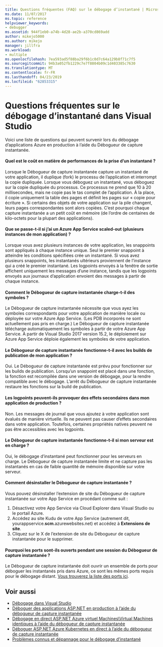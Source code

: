 ```yaml
---
title: Questions fréquentes (FAQ) sur le débogage d’instantané | Microsoft Docs
ms.date: 11/07/2017
ms.topic: reference
helpviewer_keywords:
- debugger
ms.assetid: 944f1eb0-a74b-4d28-ae2b-a370cd869add
author: mikejo5000
ms.author: mikejo
manager: jillfra
ms.workload:
- multiple
ms.openlocfilehash: 7ea593ad5f88ba29f6b1c0d7c64a129b8f71c7f5
ms.sourcegitcommit: 94b3a052fb1229c7e7f8804b09c1d403385c7630
ms.translationtype: MT
ms.contentlocale: fr-FR
ms.lasthandoff: 04/23/2019
ms.locfileid: "62853315"
---
```

# <a name="frequently-asked-questions-for-snapshot-debugging-in-visual-studio"></a>Questions fréquentes sur le débogage d’instantané dans Visual Studio

Voici une liste de questions qui peuvent survenir lors du débogage d’applications Azure en production à l’aide du Débogueur de capture instantanée.

#### <a name="what-is-the-performance-cost-of-taking-a-snapshot"></a>Quel est le coût en matière de performances de la prise d’un instantané ?

Lorsque le Débogueur de capture instantanée capture un instantané de votre application, il duplique (fork) le processu de l’application et interrompt la copie dupliquée. Lorsque vous déboguez un instantané, vous déboguez sur la copie dupliquée du processus. Ce processus ne prend que 10 à 20 millisecondes, mais ne copie pas le tas complet de l’application. À la place, il copie uniquement la table des pages et définit les pages sur « copie pour écriture ». Si certains des objets de votre application sur la pile changent, leurs pages correspondantes sont alors copiées. C’est pourquoi chaque capture instantanée a un petit coût en mémoire (de l’ordre de centaines de kilo-octets pour la plupart des applications).

#### <a name="what-happens-if-i-have-a-scaled-out-azure-app-service-multiple-instances-of-my-app"></a>Que se passe-t-il si j’ai un Azure App Service scaled-out (plusieurs instances de mon application) ?

Lorsque vous avez plusieurs instances de votre application, les snappoints sont appliqués à chaque instance unique. Seul le premier snappoint à atteindre les conditions spécifiées crée un instantané. Si vous avez plusieurs snappoints, les instantanés ultérieurs proviennent de l’instance qui a créé le premier instantané. Les logpoints envoyés à la fenêtre de sortie affichent uniquement les messages d’une instance, tandis que les logpoints envoyés aux journaux d’application envoient des messages à partir de chaque instance.

#### <a name="how-does-the-snapshot-debugger-load-symbols"></a>Comment le Débogueur de capture instantanée charge-t-il des symboles ?

Le Débogueur de capture instantanée nécessite que vous ayez les symboles correspondants pour votre application de manière locale ou déployée sur votre Azure App Service. (Les PDB incorporés ne sont actuellement pas pris en charge.) Le Débogueur de capture instantanée télécharge automatiquement les symboles à partir de votre Azure App Service. À partir de Visual Studio 2017 version 15.2, le déploiement sur Azure App Service déploie également les symboles de votre application.

#### <a name="does-the-snapshot-debugger-work-against-release-builds-of-my-application"></a>Le Débogueur de capture instantanée fonctionne-t-il avec les builds de publication de mon application ?

Oui. Le Débogueur de capture instantanée est prévu pour fonctionner sur les builds de publication. Lorsqu’un snappoint est placé dans une fonction, la fonction est recompilée dans une version de débogage, pour la rendre compatible avec le débogage. L’arrêt du Débogueur de capture instantanée restaure les fonctions sur la build de publication.

#### <a name="can-logpoints-cause-side-effects-in-my-production-application"></a>Les logpoints peuvent-ils provoquer des effets secondaires dans mon application de production ?

Non. Les messages de journal que vous ajoutez à votre application sont évalués de manière virtuelle. Ils ne peuvent pas causer d’effets secondaires dans votre application. Toutefois, certaines propriétés natives peuvent ne pas être accessibles avec les logpoints.

#### <a name="does-the-snapshot-debugger-work-if-my-server-is-under-load"></a>Le Débogueur de capture instantanée fonctionne-t-il si mon serveur est en charge ?

Oui, le débogage d’instantané peut fonctionner pour les serveurs en charge. Le Débogueur de capture instantanée limite et ne capture pas les instantanés en cas de faible quantité de mémoire disponible sur votre serveur.

#### <a name="how-do-i-uninstall-the-snapshot-debugger"></a>Comment désinstaller le Débogueur de capture instantanée ?

Vous pouvez désinstaller l’extension de site du Débogueur de capture instantanée sur votre App Service en procédant comme suit :

1. Désactivez votre App Service via Cloud Explorer dans Visual Studio ou le portail Azure.
1. Accédez au site Kudu de votre App Service (autrement dit, yourappservice.**scm**.azurewebsites.net) et accédez à **Extensions de site**.
1. Cliquez sur le X de l’extension de site du Débogueur de capture instantanée pour le supprimer.

#### <a name="why-are-ports-opened-during-a-snapshot-debugger-session"></a>Pourquoi les ports sont-ils ouverts pendant une session du Débogueur de capture instantanée ?

Le Débogueur de capture instantanée doit ouvrir un ensemble de ports pour déboguer les instantanés pris dans Azure, ce sont les mêmes ports requis pour le débogage distant. [Vous trouverez la liste des ports ici](../debugger/remote-debugger-port-assignments.md).

## <a name="see-also"></a>Voir aussi

- [Débogage dans Visual Studio](../debugger/index.md)
- [Déboguer des applications ASP.NET en production à l’aide du débogueur de capture instantanée](../debugger/debug-live-azure-applications.md)
- [Débogage en direct ASP.NET Azure virtuel Machines\Virtual Machines identiques à l’aide du débogueur de capture instantanée](../debugger/debug-live-azure-virtual-machines.md)
- [Déboguer ASP.NET Azure Kubernetes en direct à l’aide du débogueur de capture instantanée](../debugger/debug-live-azure-kubernetes.md)
- [Problèmes connus et dépannage pour le débogage d’instantané](../debugger/debug-live-azure-apps-troubleshooting.md)